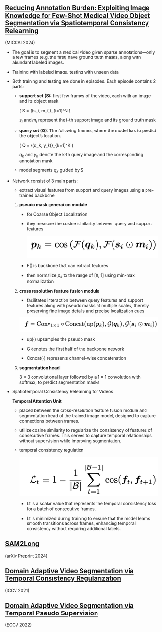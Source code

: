 ## [Reducing Annotation Burden: Exploiting Image Knowledge for Few-Shot Medical Video Object Segmentation via Spatiotemporal Consistency Relearning](https://papers.miccai.org/miccai-2024/paper/3024_paper.pdf)

(MICCAI 2024)

- The goal is to segment a medical video given sparse annotations—only a few frames (e.g. the first) have ground truth masks, along with abundant labeled images.

- Training with labeled image, testing with unseen data 

- Both training and testing are done in episodes. Each episode contains 2 parts:

    - **support set (S):** first few frames of the video, each with an image and its object mask

        \( S = \{(s_i, m_i)\}_{i=1}^N \)

        $s_i$ and $m_i$ represent the i-th support image and its ground truth mask

    - **query set (Q):** The following frames, where the model has to predict the object’s location.

        \( Q = \{(q_k, y_k)\}_{k=1}^K \)

        $q_k$ and $y_k$ denote the k-th query image and the corresponding annotation mask

    - model segments $q_k$ guided by S


- Network consist of 3 main parts:

    - extract visual features from support and query images using a pre-trained backbone

    1. **pseudo mask generation module**

        - for Coarse Object Localization

        - they measure the cosine similarity between query and support features

            ![equ](../asset/pseudo_mask.png)

        - F() is backbone that can extract features

        - then normalize $p_k$ to the range of [0, 1] using min-max normalization

    2. **cross resolution feature fusion module**

        - facilitates interaction between query features and support features along with pseudo masks at multiple scales, thereby preserving fine image details and precise localization cues

        ![equa](../asset/cross_reso.png)

        - up(·) upsamples the pseudo mask
        
        - G denotes the first half of the backbone network 
        
        - Concat(·) represents channel-wise concatenation

    3. **segmentation head**

        3 × 3 convolutional layer followed by a 1 × 1 convolution with softmax, to predict segmentation masks

- Spatiotemporal Consistency Relearning for Videos

    **Temporal Attention Unit**

    - placed between the cross-resolution feature fusion module and segmentation head of the trained image model, designed to capture connections between frames.

    - utilize cosine similarity to regularize the consistency of features of consecutive frames. This serves to capture temporal relationships without supervision while improving segmentation.

    - temporal consistency regulation

        ![temp](../asset/temporal_consistency.png)

        - Lt​ is a scalar value that represents the temporal consistency loss for a batch of consecutive frames.

        - Lt​ is minimized during training to ensure that the model learns smooth transitions across frames, enhancing temporal consistency without requiring additional labels.
    
    


## [SAM2Long](https://arxiv.org/pdf/2410.16268)

(arXiv Preprint 2024)

## [Domain Adaptive Video Segmentation via Temporal Consistency Regularization](https://openaccess.thecvf.com/content/ICCV2021/papers/Guan_Domain_Adaptive_Video_Segmentation_via_Temporal_Consistency_Regularization_ICCV_2021_paper.pdf)

(ICCV 2021)

## [Domain Adaptive Video Segmentation via Temporal Pseudo Supervision](https://arxiv.org/pdf/2207.02372)

(ECCV 2022)
